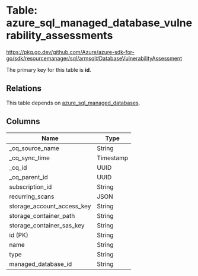 # Table: azure_sql_managed_database_vulnerability_assessments

https://pkg.go.dev/github.com/Azure/azure-sdk-for-go/sdk/resourcemanager/sql/armsql#DatabaseVulnerabilityAssessment

The primary key for this table is **id**.

## Relations
This table depends on [azure_sql_managed_databases](azure_sql_managed_databases.md).


## Columns
| Name          | Type          |
| ------------- | ------------- |
|_cq_source_name|String|
|_cq_sync_time|Timestamp|
|_cq_id|UUID|
|_cq_parent_id|UUID|
|subscription_id|String|
|recurring_scans|JSON|
|storage_account_access_key|String|
|storage_container_path|String|
|storage_container_sas_key|String|
|id (PK)|String|
|name|String|
|type|String|
|managed_database_id|String|